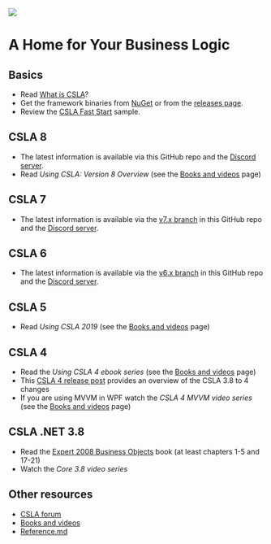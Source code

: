 ![](https://github.com/MarimerLLC/csla/raw/main/Support/Logos/csla%20win8_mid.png)

# A Home for Your Business Logic

Basics
------

* Read [What is CSLA](What-is-CSLA-.NET.md)?
* Get the framework binaries from [NuGet](http://nuget.org/packages?q=csla) or from the [releases page](https://github.com/MarimerLLC/csla/releases).
* Review the [CSLA Fast Start](https://github.com/MarimerLLC/csla/tree/master/Samples/CslaFastStart) sample.

CSLA 8
------

* The latest information is available via this GitHub repo and the [Discord server](https://discord.gg/9ahKjb7ccf).
* Read _Using CSLA: Version 8 Overview_ (see the [Books and videos](Books-and-videos.md) page)

CSLA 7
------

* The latest information is available via the [v7.x branch](https://github.com/MarimerLLC/csla/tree/v7.x) in this GitHub repo and the [Discord server](https://discord.gg/9ahKjb7ccf).

CSLA 6
------

* The latest information is available via the [v6.x branch](https://github.com/MarimerLLC/csla/tree/v6.x) in this GitHub repo and the [Discord server](https://discord.gg/9ahKjb7ccf).
 
CSLA 5
------

* Read _Using CSLA 2019_ (see the [Books and videos](Books-and-videos.md) page)

CSLA 4
------

* Read the _Using CSLA 4 ebook series_ (see the [Books and videos](Books-and-videos.md) page)
* This [CSLA 4 release post](http://www.lhotka.net/weblog/CSLA4Release.aspx) provides an overview of the CSLA 3.8 to 4 changes
* If you are using MVVM in WPF watch the _CSLA 4 MVVM video series_ (see the [Books and videos](Books-and-videos.md) page)

CSLA .NET 3.8
-------------

* Read the [Expert 2008 Business Objects](http://www.amazon.com/Expert-C-2008-Business-Objects/dp/1430210192) book (at least chapters 1-5 and 17-21)
* Watch the _Core 3.8 video series_

Other resources
---------------

* [CSLA forum](https://github.com/MarimerLLC/csla/discussions)
* [Books and videos](Books-and-videos.md)
* [Reference.md](Reference.md)
